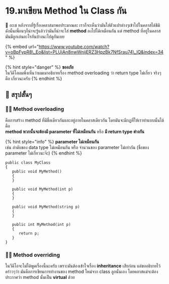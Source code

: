 # 19.มาเขียน Method ใน Class กัน

💬 อะเช หลังจากที่รู้เรื่องคลาสมาพอประมาณละ เราก็จะเห็นว่ามันใส่ตัวแปรต่างๆเข้าไปในคลาสได้ชิมิ ดังนั้นเพื่อนๆก็น่าจะรู้แล้วว่ามันก็น่าจะใส่ **method** ลงไปได้เหมือนกัน แต่ method ที่อยู่ในคลาสมันมีลูกเล่นอะไรกันบ้างนะไปดูกันเบย

{% embed url="https://www.youtube.com/watch?v=oBpFypR8\_Eo&list=PLUjAn8nwWnijERZ3HpzBk7NfSrau74\_lQ&index=34" %}

{% hint style="danger" %}
**ขออภัย**  
ในวีดีโอผมพึ่งเห็นว่าผมเมาอธิบายเรื่อง method overloading ว่า return type ไม่เกี่ยว จริงๆคือ เกี่ยวนะครับ
{% endhint %}

## 🎯 สรุปสั้นๆ

### 👨‍🚀 Method overloading

คือการสร้าง method ที่มีชื่อเดียวกันและอยู่ภายในคลาสเดียวกัน โดยมันจะมีกฏที่ให้เราทำแบบนั้นได้คือ  
**method พวกนั้นจะต้องมี parameter ที่ไม่เหมือนกัน** หรือ **มี return type ต่างกัน**

{% hint style="info" %}
**parameter ไม่เหมือนกัน**  
เช่น ลำดับของ data type ไม่เหมือนกัน หรือ จำนวนของ parameter ไม่เท่ากัน \(ชื่อของ parameter ไม่เกี่ยวนะจ๊ะ\)
{% endhint %}

```text
public class MyClass
{
   public void MyMethod()
   {
   }
   
   public void MyMethod(int p)
   {
   }
   
   public void MyMethod(string p)
   {
   }
   
   public int MyMethod(int p)
   {
      return p;
   }
}
```

### 👨‍🚀 Method overriding

ในวีดีโอจะไม่ได้พูดเรื่องนี้นะครับ เพราะมันต้องเข้าใจเรื่อง **inheritance** เสียก่อน แต่ขออธิบายไว้คร่าวๆว่า มันคือการเขียนการทำงานของ method ใหม่จาก class ลูกนั่นเอง โดยคลาสแม่จะต้องประกาศว่า method นั้นเป็น **virtual** ด้วย

